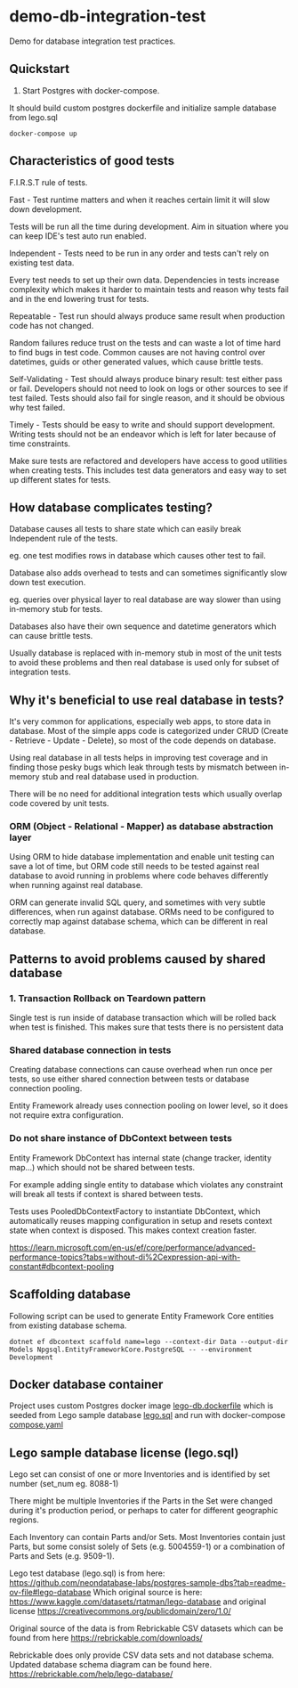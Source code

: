 # demo-db-integration-test

Demo for database integration test practices.

## Quickstart

1. Start Postgres with docker-compose.

It should build custom postgres dockerfile and initialize sample database from lego.sql

```shell
docker-compose up
```

## Characteristics of good tests

F.I.R.S.T rule of tests.

Fast - Test runtime matters and when it reaches certain limit it will slow down development.

Tests will be run all the time during development. Aim in situation where you can keep IDE's test auto run enabled.

Independent - Tests need to be run in any order and tests can't rely on existing test data.

Every test needs to set up their own data. Dependencies in tests increase complexity which makes
it harder to maintain tests and reason why tests fail and in the end lowering trust for tests.

Repeatable - Test run should always produce same result when production code has not changed.

Random failures reduce trust on the tests and can waste a lot of time hard to find bugs in test code.
Common causes are not having control over datetimes, guids or other generated values, which cause brittle tests.

Self-Validating - Test should always produce binary result: test either pass or fail. Developers should not need to look
on logs or other sources to see if test failed.
Tests should also fail for single reason, and it should be obvious why test failed.

Timely - Tests should be easy to write and should support development. Writing tests should not be an
endeavor which is left for later because of time constraints.

Make sure tests are refactored and developers have access to good utilities when creating tests.
This includes test data generators and easy way to set up different states for tests.

## How database complicates testing?

Database causes all tests to share state which can easily break Independent rule of the tests.

eg. one test modifies rows in database which causes other test to fail.

Database also adds overhead to tests and can sometimes significantly slow down test execution.

eg. queries over physical layer to real database are way slower than using in-memory stub for tests.

Databases also have their own sequence and datetime generators which can cause brittle tests.

Usually database is replaced with in-memory stub in most of the unit tests to avoid these problems
and then real database is used only for subset of integration tests.

## Why it's beneficial to use real database in tests?

It's very common for applications, especially web apps, to store data in database. Most of the simple apps
code is categorized under CRUD (Create - Retrieve - Update - Delete), so most of the code depends on database.

Using real database in all tests helps in improving test coverage and in finding those pesky bugs which leak through
tests
by mismatch between in-memory stub and real database used in production.

There will be no need for additional integration tests which usually overlap code covered by unit tests.

### ORM (Object - Relational - Mapper) as database abstraction layer

Using ORM to hide database implementation and enable unit testing can save a lot of time, but
ORM code still needs to be tested against real database to avoid running in problems where code behaves differently when
running against real database.

ORM can generate invalid SQL query, and sometimes with very subtle differences, when run against database.
ORMs need to be configured to correctly map against database schema, which can be different in real database.

## Patterns to avoid problems caused by shared database

### 1. Transaction Rollback on Teardown pattern

Single test is run inside of database transaction which will be rolled back when test is finished.
This makes sure that tests there is no persistent data

### Shared database connection in tests

Creating database connections can cause overhead when run once per tests, so use either shared connection between
tests or database connection pooling.

Entity Framework already uses connection pooling on lower level, so it does not require extra configuration.

### Do not share instance of DbContext between tests

Entity Framework DbContext has internal state (change tracker, identity map...) which should not be shared between
tests.

For example adding single entity to database which violates any constraint will break all tests if context is shared
between tests.

Tests uses PooledDbContextFactory to instantiate DbContext, which automatically reuses mapping configuration in setup
and resets context state
when context is disposed. This makes context creation faster.

https://learn.microsoft.com/en-us/ef/core/performance/advanced-performance-topics?tabs=without-di%2Cexpression-api-with-constant#dbcontext-pooling

## Scaffolding database

Following script can be used to generate Entity Framework Core entities from existing database schema.

```shell
dotnet ef dbcontext scaffold name=lego --context-dir Data --output-dir Models Npgsql.EntityFrameworkCore.PostgreSQL -- --environment Development
```

## Docker database container

Project uses custom Postgres docker image [lego-db.dockerfile](lego-db.dockerfile) which is seeded from Lego sample
database [lego.sql](lego.sql)
and run with docker-compose [compose.yaml](compose.yaml)

## Lego sample database license (lego.sql)

Lego set can consist of one or more Inventories and is identified by set number (set_num eg. 8088-1)

There might be multiple Inventories if the Parts in the Set were changed during it's production period, or perhaps to
cater for different geographic regions.

Each Inventory can contain Parts and/or Sets. Most Inventories contain just Parts, but some consist solely of Sets (e.g.
5004559-1) or a combination of Parts and Sets (e.g. 9509-1).

Lego test database (lego.sql) is from
here: https://github.com/neondatabase-labs/postgres-sample-dbs?tab=readme-ov-file#lego-database
Which original source is here: https://www.kaggle.com/datasets/rtatman/lego-database
and original license https://creativecommons.org/publicdomain/zero/1.0/

Original source of the data is from Rebrickable CSV datasets which can be found from here
https://rebrickable.com/downloads/

Rebrickable does only provide CSV data sets and not database schema. Updated database schema diagram can be found here.
https://rebrickable.com/help/lego-database/
